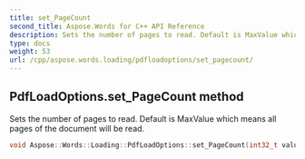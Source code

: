 ```yaml
---
title: set_PageCount
second_title: Aspose.Words for C++ API Reference
description: Sets the number of pages to read. Default is MaxValue which means all pages of the document will be read.
type: docs
weight: 53
url: /cpp/aspose.words.loading/pdfloadoptions/set_pagecount/
---
```

## PdfLoadOptions.set_PageCount method


Sets the number of pages to read. Default is MaxValue which means all pages of the document will be read.

```cpp
void Aspose::Words::Loading::PdfLoadOptions::set_PageCount(int32_t value)
```

